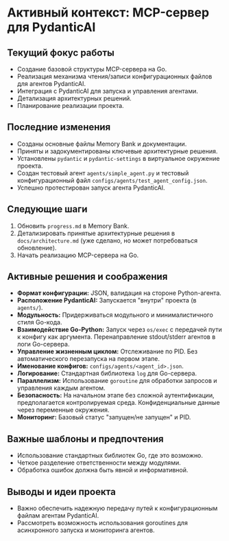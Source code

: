 # Активный контекст: MCP-сервер для PydanticAI

## Текущий фокус работы

*   Создание базовой структуры MCP-сервера на Go.
*   Реализация механизма чтения/записи конфигурационных файлов для агентов PydanticAI.
*   Интеграция с PydanticAI для запуска и управления агентами.
*   Детализация архитектурных решений.
*   Планирование реализации проекта.
## Последние изменения

*   Созданы основные файлы Memory Bank и документации.
*   Приняты и задокументированы ключевые архитектурные решения.
*   Установлены `pydantic` и `pydantic-settings` в виртуальное окружение проекта.
*   Создан тестовый агент `agents/simple_agent.py` и тестовый конфигурационный файл `configs/agents/test_agent_config.json`.
*   Успешно протестирован запуск агента PydanticAI.

## Следующие шаги

1.  Обновить `progress.md` в Memory Bank.
2.  Детализировать принятые архитектурные решения в `docs/architecture.md` (уже сделано, но может потребоваться обновление).
3.  Начать реализацию MCP-сервера на Go.

## Активные решения и соображения

*   **Формат конфигурации:** JSON, валидация на стороне Python-агента.
*   **Расположение PydanticAI:** Запускается "внутри" проекта (в `agents/`).
*   **Модульность:** Придерживаться модульного и минималистичного стиля Go-кода.
*   **Взаимодействие Go-Python:** Запуск через `os/exec` с передачей пути к конфигу как аргумента. Перенаправление stdout/stderr агентов в логи Go-сервера.
*   **Управление жизненным циклом:** Отслеживание по PID. Без автоматического перезапуска на первом этапе.
*   **Именование конфигов:** `configs/agents/<agent_id>.json`.
*   **Логирование:** Стандартная библиотека `log` для Go-сервера.
*   **Параллелизм:** Использование `goroutine` для обработки запросов и управления каждым агентом.
*   **Безопасность:** На начальном этапе без сложной аутентификации, предполагается контролируемая среда. Конфиденциальные данные через переменные окружения.
*   **Мониторинг:** Базовый статус "запущен/не запущен" и PID.

## Важные шаблоны и предпочтения

*   Использование стандартных библиотек Go, где это возможно.
*   Четкое разделение ответственности между модулями.
*   Обработка ошибок должна быть явной и информативной.

## Выводы и идеи проекта

*   Важно обеспечить надежную передачу путей к конфигурационным файлам агентам PydanticAI.
*   Рассмотреть возможность использования goroutines для асинхронного запуска и мониторинга агентов.
